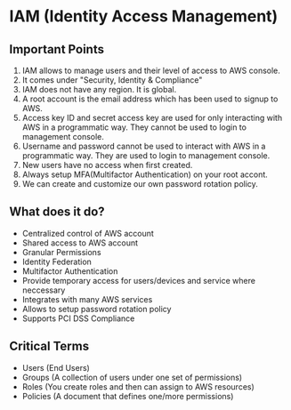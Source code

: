 # IAM (Identity Access Management)

## Important Points
 1. IAM allows to manage users and their level of access to AWS console. 
 2. It comes under "Security, Identity & Compliance"
 3. IAM does not have any region. It is global.
 4. A root account is the email address which has been used to signup to AWS.
 5. Access key ID and secret access key are used for only interacting with AWS in a programmatic way. They cannot be used to login to management console.
 6. Username and password cannot be used to interact with AWS in a programmatic way. They are used to login to management console.
 7. New users have no access when first created.
 8. Always setup MFA(Multifactor Authentication) on your root accont.
 9. We can create and customize our own password rotation policy.

## What does it do?
- Centralized control of AWS account
- Shared access to AWS account
- Granular Permissions
- Identity Federation 
- Multifactor Authentication
- Provide temporary access for users/devices and service where neccessary
- Integrates with many AWS services
- Allows to setup password rotation policy
- Supports PCI DSS Compliance

## Critical Terms
- Users (End Users)
- Groups (A collection of users under one set of permissions)
- Roles (You create roles and then can assign to AWS resources)
- Policies (A document that defines one/more permissions)